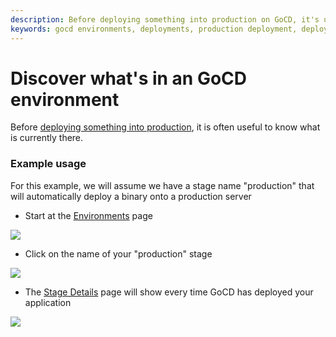 ```yaml
---
description: Before deploying something into production on GoCD, it's useful to understand what is currently there.
keywords: gocd environments, deployments, production deployment, deploy to environment, deploy application
---
```



# Discover what's in an GoCD environment

Before [deploying something into production](rm_deploy_to_environment.html), it is often useful to know what is currently there.

### Example usage

For this example, we will assume we have a stage name "production" that will automatically deploy a binary onto a production server

-   Start at the [Environments](../navigation/environments_page.html) page

![](../../images/topnav_environments.png)

-   Click on the name of your "production" stage

![](../../images/2_click_stage_activity.png)

-   The [Stage Details](../navigation/stage_details_page.html) page will show every time GoCD has deployed your application

![](../../images/3_stage_activity.png)
